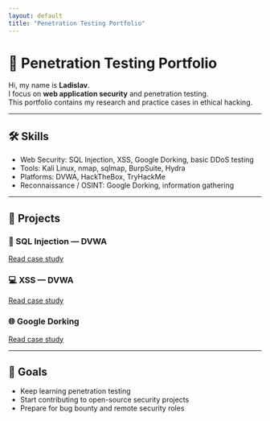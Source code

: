 ```yaml
---
layout: default
title: "Penetration Testing Portfolio"
---
```


# 🔐 Penetration Testing Portfolio

Hi, my name is **Ladislav**.  
I focus on **web application security** and penetration testing.  
This portfolio contains my research and practice cases in ethical hacking.  

---

## 🛠 Skills
- Web Security: SQL Injection, XSS, Google Dorking, basic DDoS testing
- Tools: Kali Linux, nmap, sqlmap, BurpSuite, Hydra
- Platforms: DVWA, HackTheBox, TryHackMe
- Reconnaissance / OSINT: Google Dorking, information gathering

---

## 📂 Projects
### 🔎 SQL Injection — DVWA
[Read case study](./sql-injection-dvwa/report.md)

### 💻 XSS — DVWA
[Read case study](./xss-dvwa/report.md)

### 🌐 Google Dorking
[Read case study](./google-dorking/report.md)

---

## 🎯 Goals
- Keep learning penetration testing  
- Start contributing to open-source security projects  
- Prepare for bug bounty and remote security roles
